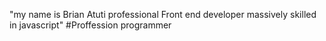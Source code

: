 "my name is Brian Atuti professional Front 
 end developer massively skilled in javascript"
#Proffession
programmer
